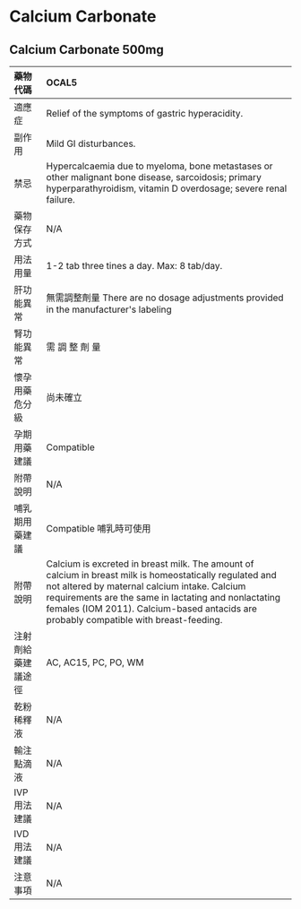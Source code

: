 # Calcium Carbonate

## Calcium Carbonate 500mg

| 藥物代碼           | OCAL5                                                                                                                                                                                                                                                                                                     |
|:-------------------|:----------------------------------------------------------------------------------------------------------------------------------------------------------------------------------------------------------------------------------------------------------------------------------------------------------|
| 適應症             | Relief of the symptoms of gastric hyperacidity.                                                                                                                                                                                                                                                           |
| 副作用             | Mild GI disturbances.                                                                                                                                                                                                                                                                                     |
| 禁忌               | Hypercalcaemia due to myeloma, bone metastases or other malignant bone disease, sarcoidosis; primary hyperparathyroidism, vitamin D overdosage; severe renal failure.                                                                                                                                     |
| 藥物保存方式       | N/A                                                                                                                                                                                                                                                                                                       |
| 用法用量           | 1-2 tab three tines a day. Max: 8 tab/day.                                                                                                                                                                                                                                                                |
| 肝功能異常         | 無需調整劑量  There are no dosage adjustments provided in the manufacturer's labeling                                                                                                                                                                                                                     |
| 腎功能異常         | 需 調 整 劑 量                                                                                                                                                                                                                                                                                            |
| 懷孕用藥危分級     | 尚未確立                                                                                                                                                                                                                                                                                                  |
| 孕期用藥建議       | Compatible                                                                                                                                                                                                                                                                                                |
| 附帶說明           | N/A                                                                                                                                                                                                                                                                                                       |
| 哺乳期用藥建議     | Compatible 哺乳時可使用                                                                                                                                                                                                                                                                                   |
| 附帶說明           | Calcium is excreted in breast milk. The amount of calcium in breast milk is homeostatically regulated and not altered by maternal calcium intake. Calcium requirements are the same in lactating and nonlactating females (IOM 2011). Calcium-based antacids are probably compatible with breast-feeding. |
| 注射劑給藥建議途徑 | AC, AC15, PC, PO, WM                                                                                                                                                                                                                                                                                      |
| 乾粉稀釋液         | N/A                                                                                                                                                                                                                                                                                                       |
| 輸注點滴液         | N/A                                                                                                                                                                                                                                                                                                       |
| IVP 用法建議       | N/A                                                                                                                                                                                                                                                                                                       |
| IVD 用法建議       | N/A                                                                                                                                                                                                                                                                                                       |
| 注意事項           | N/A                                                                                                                                                                                                                                                                                                       |


